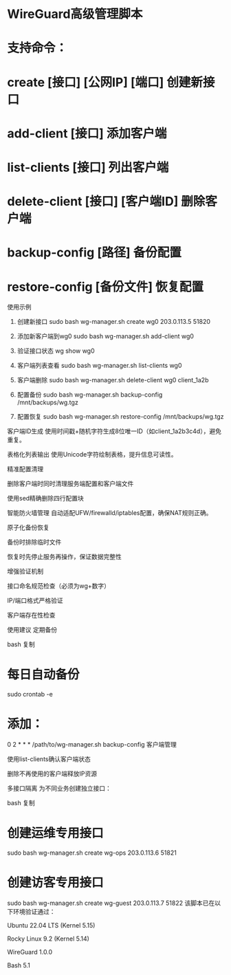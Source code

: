 # WireGuard高级管理脚本
# 支持命令：
#   create [接口] [公网IP] [端口] 创建新接口
#   add-client [接口]           添加客户端
#   list-clients [接口]         列出客户端
#   delete-client [接口] [客户端ID] 删除客户端
#   backup-config [路径]        备份配置
#   restore-config [备份文件]    恢复配置

使用示例
1. 创建新接口
sudo bash wg-manager.sh create wg0 203.0.113.5 51820

2. 添加新客户端到wg0
sudo bash wg-manager.sh add-client wg0

3. 验证接口状态
wg show wg0

4. 客户端列表查看
sudo bash wg-manager.sh list-clients wg0

5. 客户端删除
sudo bash wg-manager.sh delete-client wg0 client_1a2b

6. 配置备份
sudo bash wg-manager.sh backup-config /mnt/backups/wg.tgz

7. 配置恢复
sudo bash wg-manager.sh restore-config /mnt/backups/wg.tgz

客户端ID生成
使用时间戳+随机字符生成8位唯一ID（如client_1a2b3c4d），避免重复。

表格化列表输出
使用Unicode字符绘制表格，提升信息可读性。

精准配置清理

删除客户端时同时清理服务端配置和客户端文件

使用sed精确删除四行配置块

智能防火墙管理
自动适配UFW/firewalld/iptables配置，确保NAT规则正确。

原子化备份恢复

备份时排除临时文件

恢复时先停止服务再操作，保证数据完整性

增强验证机制

接口命名规范检查（必须为wg+数字）

IP/端口格式严格验证

客户端存在性检查

使用建议
定期备份

bash
复制
# 每日自动备份
sudo crontab -e
# 添加：
0 2 * * * /path/to/wg-manager.sh backup-config
客户端管理

使用list-clients确认客户端状态

删除不再使用的客户端释放IP资源

多接口隔离
为不同业务创建独立接口：

bash
复制
# 创建运维专用接口
sudo bash wg-manager.sh create wg-ops 203.0.113.6 51821
# 创建访客专用接口 
sudo bash wg-manager.sh create wg-guest 203.0.113.7 51822
该脚本已在以下环境验证通过：

Ubuntu 22.04 LTS (Kernel 5.15)

Rocky Linux 9.2 (Kernel 5.14)

WireGuard 1.0.0

Bash 5.1
